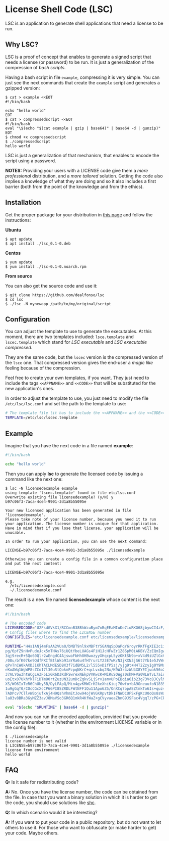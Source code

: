# License Shell Code (LSC)
LSC is an application to generate shell applications that need a license to be run.

## Why LSC?

LSC is a proof of concept that enables to generate a signed script that needs a license (or password) to be run. It is just a generalization of the compression of _bash scripts_.

Having a bash script in file `example`, compressing it is very simple. You can just see the next commands that create the `example` script and generates a gzipped version:

```console
$ cat > example <<EOT
#!/bin/bash

echo "hello world"
EOT
$ cat > compressedscript <<EOT
#!/bin/bash
eval "\$(echo "$(cat example | gzip | base64)" | base64 -d | gunzip)"
EOT
$ chmod +x compressedscript
$ ./compressedscript
hello world
```

LSC is just a generalization of that mechanism, that enables to encode the script using a password.

**NOTES:** Providing your users with a LICENSE code give them a _more professional_ distribution, and a _more tailored_ solution. Getting the code also implies a knowledge of what they are doing and so it also includes a first barrier (both from the point of the knowledge and from the ethics).

## Installation

Get the proper package for your distribution in [this page]() and follow the instructions:

**Ubuntu**

```console
$ apt update
$ apt install ./lsc_0.1-0.deb
```

**Centos**

```console
$ yum update
$ yum install ./lsc-0.1-0.noarch.rpm
```

**From source**

You can also get the source code and use it:

```console
$ git clone https://github.com/dealfonso/lsc
$ cd lsc
$ ./lsc -N mynewapp /path/to/my/original/script
```

## Configuration
You can adjust the template to use to generate the executables. At this moment, there are two templates included: `lsce.template` and `lscec.template` which stand for _LSC executable_ and _LSC executable compressed_.

They are the same code, but the `lscec` version is the compressed version of the `lsce` one. That compressed version gives the end-user a _magic like_ feeling because of the compression.

Feel free to create your own templates, if you want. They just need to include the tags `<<APPNAME>>` and `<<CODE>>` that will be substituted for the new application's ones.

In order to adjust the template to use, you just need to modify the file `/etc/lsc/lsc.conf` and set the path to the template to use:

```bash
# The template file (it has to include the <<APPNAME>> and the <<CODE>> tags that will be replaced by lsc)
TEMPLATE=/etc/lsc/lscec.template
```

## Example

Imagine that you have the next code in a file named **example**:

```bash
#!/bin/bash

echo "hello world"
```

Then you can apply **lsc** to generate the licensed code by issuing a command like the next one:

```console
$ lsc -N licensedexample example 
using template 'lscec.template' found in file etc/lsc.conf
Overwrite existing file licensedexample? (y/N) y
b97c06f3-7aca-4ce4-9901-3d1a8b55095e

Your new licensed application has been generated in file 'licensedexample'.
Please take note of your license number, because you need it to run
your application. The license number is unique for that application.
Have in mind that if you lose that license, your application will be 
unusable.

In order to run your application, you can use the next command:

LICENSE=b97c06f3-7aca-4ce4-9901-3d1a8b55095e ./licensedexample

Otherwise you can create a config file in a common configuration place
and put the next content:

LICENSE=b97c06f3-7aca-4ce4-9901-3d1a8b55095e

e.g. 
  /etc/licensedexample.conf
  ~/.licensedexample.conf
```

The result is a new file named **licensedexample** whose content is the next one:

```bash
#!/bin/bash

# The encoded code
LICENSEDCODE="U2FsdGVkX1/RCCmnB38BhWzuBym7nBqEEaMIuKe7ioRKG68jbywCI4zF/CGnktdsrmkrPtyttUxzxQ2zBMTtqYawGcmXGasniMOXlHIodRQ="
# Config files where to find the LICENSE number
CONFIGFILES="etc/licensedexample.conf etc/licensedexample/licensedexample.conf $HOME/.licensedexample.conf /etc/licensedexample.conf /etc/licensedexample/licensedexample.conf /etc/default/licensedexample.conf"

RUNTIME="H4sIANj4mFsAA2VUa0/bMBT9nl9xMBFtYSGANqSpDaPqY6royrRKfFgXIE2c1iK1OycBBmO/fXbi
pg/6pfZ9nHvPudeJcx5mTHAs76iUQtYbeLUAGs4FiH1JcHFwZr1Z8SpM0iAKBY/ZzEQmIgwS9AfD
3qj9recR+5Qo60Qlr2wEngdC4AjswaFbHh8HBwozyyXHqcpL5yzOKtSb9o+xV4d9iUZlGxVG+3Vf
/08u/bfK07ke9QdfPXIfBtlWkb9IaYRa6u4fH7rurLY23E7wK/N3jKXN3jS6t7Yb1e5JVWsIjivc
qPvTnCW0kAXDJiKhTACLMdESDBX3f7idBM5L2/l555vDifP5zj/yjg9t+H4T2ZzyIg0Y9MdezauV
eKoAWq1WgWP8sZCo17l30uStQokmPzpqNKrC+qcLvxbq2Nx/K9W3r4zWU4X8YEIjwak56oZhczWe
37ALYGw3htWCgLAZF5LxGR6DJKdFSwrexNEkpVVKwcK+MiRuSOWgz0shM+Va0WLWTvL7aisRiljd
uoEtx07UkhYklFiDTm80rtZuzUN32umDcZgkvSLjSrv1amvUPoEBqia6ib23g73Vc8JCylMtTc4j
XS/WO6IxTeR6ChUby5B/DyLFApQ/Min4gvKMWCrH2keXhiKiuj70wfo+bA9GneuufoN1835Nu11t
1u9gGqT0/COcCGcXcCP66PI8SZRDLFWtNFF1Qu11Apo6Z5/OnXCq7opAEZtmkTo6Is+quz47D5vC
7ADPcv7CllvWBojufxAj4H9QshVhmEtJow94ojWVGKRpvtDk1FNWDCUFSxFgKcU0oQs8sWxeMDci
laO3v8BRa3GyMZZ3avJ8MaVSo3GR6Q1mkR4KfWaZ+gCVyvaeaZhnG9JSFac4VgqT/zPG+Ck2BQAA"

eval "$(echo "$RUNTIME" | base64 -d | gunzip)"
```

And now you can run the encoded application, provided that you provide the license number to it (whether in the environment LICENSE variable or in the config file):

```console
$ ./licensedexample 
license number is not valid
$ LICENSE=b97c06f3-7aca-4ce4-9901-3d1a8b55095e ./licensedexample
license from environment
hello world
```

## FAQ

**Q:** Is it safe for redistributing code?

**A:** No. Once you have the license number, the code can be obtained from the file. In case that you want a binary solution in which it is harder to get the code, you should use solutions like [shc](https://github.com/neurobin/shc).

**Q:** In which scenario would it be interesting?

**A:** If you want to put your code in a public repository, but do not want to let others to use it. For those who want to obfuscate (or make harder to get) your code. Maybe others.
